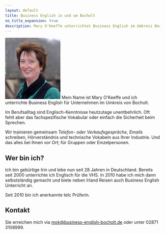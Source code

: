 ```yaml
---
layout: default
title: Business English in und um Bocholt
no_title_expansion: true
description: Mary O'Keeffe unterrichtet Business English im Umkreis Bocholt.
---
```

<img id="portrait" class="fr" width="180" height="200" src="img/mary.jpg">
Mein Name ist Mary O’Keeffe und ich unterrichte Business English für Unternehmen im Umkreis von Bocholt.

Im Berufsalltag sind Englisch-Kenntnisse heutzutage unentbehrlich. Oft fehlt aber das fachspezifische Vokabular oder einfach die Sicherheit beim Sprechen.

Wir trainieren gemeinsam *Telefon- oder Verkaufsgespräche*, *Emails* schreiben, Hörverständnis und technische Vokabeln aus Ihrer Industrie. Und das alles bei Ihnen *vor Ort*; für Gruppen oder Einzelpersonen.

## Wer bin ich?

Ich bin gebürtige Irin und lebe nun seit 28 Jahren in Deutschland. Bereits seit 2000 unterrichte ich Englisch für die VHS. In 2010 habe ich mich dann selbstständig gemacht und biete neben Irland Reisen auch Business English Unterricht an.

Seit 2010 bin ich anerkannte telc Prüferin.

## Kontakt

Sie erreichen mich via <mok@business-english-bocholt.de> oder unter 02871 3108999.
